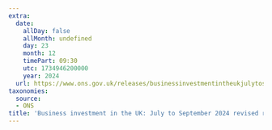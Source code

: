 ```yaml
---
extra:
  date:
    allDay: false
    allMonth: undefined
    day: 23
    month: 12
    timePart: 09:30
    utc: 1734946200000
    year: 2024
  url: https://www.ons.gov.uk/releases/businessinvestmentintheukjulytoseptember2024revisedresults
taxonomies:
  source:
  - ONS
title: 'Business investment in the UK: July to September 2024 revised results'
---
```

